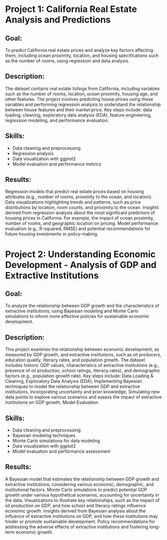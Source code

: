 # Project 1: California Real Estate Analysis and Predictions

## Goal: 
To predict California real estate prices and analyze key factors affecting them, including ocean proximity, location, and housing specifications such as the number of rooms, using regression and data analysis.

## Description: 
The dataset contains real estate listings from California, including variables such as the number of rooms, location, ocean proximity, housing age, and other features. The project involves predicting house prices using these variables and performing regression analysis to understand the relationship between house features and their market price. Key steps include: data loading, cleaning, exploratory data analysis (EDA), feature engineering, regression modeling, and performance evaluation.

## Skills: 
- Data cleaning and preprocessing
- Regression analysis
- Data visualization with ggplot2
- Model evaluation and performance metrics

## Results:
Regression models that predict real estate prices based on housing attributes (e.g., number of rooms, proximity to the ocean, and location). Data visualizations highlighting trends and patterns, such as price distributions by location, room counts, and proximity to the ocean. Insights derived from regression analysis about the most significant predictors of housing prices in California. For example, the impact of ocean proximity, number of rooms, and geographic location on pricing. Model performance evaluation (e.g., R-squared, RMSE) and potential recommendations for future housing investments or policy-making.



# Project 2: Understanding Economic Development - Analysis of GDP and Extractive Institutions

## Goal: 
To analyze the relationship between GDP growth and the characteristics of extractive institutions, using Bayesian modeling and Monte Carlo simulations to inform more effective policies for sustainable economic development.

## Description:
This project examines the relationship between economic development, as measured by GDP growth, and extractive institutions, such as oil producers, education quality, literacy rates, and population growth. The dataset includes historic GDP values, characteristics of extractive institutions (e.g., presence of oil production, school ratings, literacy rates), and demographic factors (e.g., population growth rate). Key steps include: Data Loading & Cleaning, Exploratory Data Analysis (EDA), Implementing Bayesian techniques to model the relationship between GDP and extractive institutions, incorporating uncertainty and prior knowledge, Simulating new data points to explore various scenarios and assess the impact of extractive institutions on GDP growth, Model Evaluation.

## Skills:
- Data cleaning and preprocessing
- Bayesian modeling techniques
- Monte Carlo simulations for data modeling
- Data visualization with ggplot2
- Model evaluation and performance assessment

## Results:
A Bayesian model that estimates the relationship between GDP growth and extractive institutions, considering various economic, demographic, and institutional factors.
Monte Carlo simulations to predict potential GDP growth under various hypothetical scenarios, accounting for uncertainty in the data. Visualizations to illustrate key relationships, such as the impact of oil production on GDP, and how school and literacy ratings influence economic growth. Insights derived from Bayesian analysis about the influence of extractive institutions on GDP, and how these institutions may hinder or promote sustainable development. Policy recommendations for addressing the adverse effects of extractive institutions and fostering long-term economic growth.
